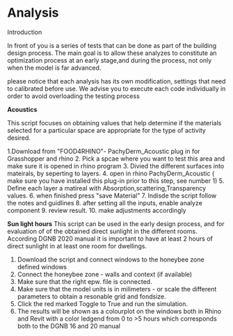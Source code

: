 # Analysis
Introduction 

In front of you is a series of tests that can be done as part of the building design process. 
The main goal is to allow these analyzes to constitute an optimization process at an early stage,and during the process, not only when the model is far advanced.

please notice that each analysis has its own modification, settings that need to calibrated before use.
We advise you to execute each code individually in order to avoid overloading the testing process

 
**Acoustics** 

This script focuses on obtaining values ​​that help determine if the materials selected for a particular space 
are appropriate for the type of activity desired.

1.Download from "FOOD4RHINO"- PachyDerm_Acoustic plug in for Grasshopper and rhino
2. Pick a spcae where you want to test this area and make sure it is opened in rhino program
3. Divied the different surfaces into mateirals, by  seperting to layers.
4. open in rhino PachyDerm_Acoustic ( make sure you have installed this plug-in prior to this step, see number 1) 
5. Define each layer a matireal with Absorption,scattering,Transparency values.
6. when finished press "save Material"
7. Indisde the script follow the notes and guidlines 
8. after setting all the inputs, enable analyze component
9. review result.
10. make adjustments accordingly

**Sun light hours** 
This script can be used in the early design process, and for evaluation of of the obtained direct sunlight in the different rooms. 
According DGNB 2020 manual it is important to have at least 2 hours of direct sunlight in at least one room for dwellings. 

1. Download the script and connect windows to the honeybee zone defined windows 
2. Connect the honeybee zone - walls and context (if available)
3. Make sure that the right epw. file is connected. 
4. Make sure that the model units is in milimeters - or scale the different parameters to obtain a resonable grid and fondsize.
5. Click the red marked Toggle to True and run the simulation.
6. The results will be shown as a colourplot on the windows both in Rhino and Revit with a color ledgend from 0 to >5 hours which corresponds both to the DGNB 16 and 20 manual
